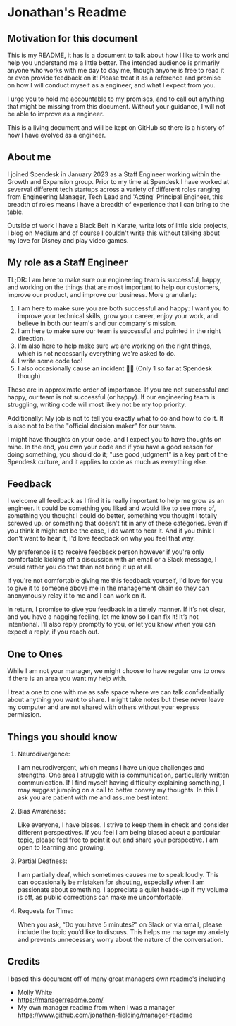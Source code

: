 # Jonathan's Readme

## Motivation for this document

This is my README, it has is a document to talk about how I like to work and help you understand me a little better. The intended audience is primarily anyone who works with me day to day me, though anyone is free to read it or even provide feedback on it! Please treat it as a reference and promise on how I will conduct myself as a engineer, and what I expect from you.

I urge you to hold me accountable to my promises, and to call out anything that might be missing from this document. Without your guidance, I will not be able to improve as a engineer.

This is a living document and will be kept on GitHub so there is a history of how I have evolved as a engineer.

## About me

I joined Spendesk in January 2023 as a Staff Engineer working within the Growth and Expansion group. Prior to my time at Spendesk I have worked at severval different tech startups across a variety of different roles ranging from Engineering Manager, Tech Lead and 'Acting' Principal Engineer, this breadth of roles means I have a breadth of experience that I can bring to the table.

Outside of work I have a Black Belt in Karate, write lots of little side projects, I blog on Medium and of course I couldn't write this without talking about my love for Disney and play video games.

## My role as a Staff Engineer

TL;DR: I am here to make sure our engineering team is successful, happy, and working on the things that are most important to help our customers, improve our product, and improve our business. More granularly:

1. I am here to make sure you are both successful and happy: I want you to improve your technical skills, grow your career, enjoy your work, and believe in both our team's and our company's mission.
1. I am here to make sure our team is successful and pointed in the right direction. 
1. I'm also here to help make sure we are working on the right things, which is not necessarily everything we're asked to do.
1. I write some code too!
1. I also occasionally cause an incident 🤦‍♂️ (Only 1 so far at Spendesk though)

These are in approximate order of importance. If you are not successful and happy, our team is not successful (or happy). If our engineering team is struggling, writing code will most likely not be my top priority.

Additionally: My job is not to tell you exactly what to do and how to do it. It is also not to be the "official decision maker" for our team.

I might have thoughts on your code, and I expect you to have thoughts on mine. In the end, you own your code and if you have a good reason for doing something, you should do it; "use good judgment" is a key part of the Spendesk culture, and it applies to code as much as everything else.

## Feedback

I welcome all feedback as I find it is really important to help me grow as an engineer. It could be something you liked and would like to see more of, something you thought I could do better, something you thought I totally screwed up, or something that doesn't fit in any of these categories. Even if you think it might not be the case, I do want to hear it. And if you think I don't want to hear it, I'd love feedback on why you feel that way.

My preference is to receive feedback person however if you're only comfortable kicking off a discussion with an email or a Slack message, I would rather you do that than not bring it up at all.

If you're not comfortable giving me this feedback yourself, I'd love for you to give it to someone above me in the management chain so they can anonymously relay it to me and I can work on it.

In return, I promise to give you feedback in a timely manner. If it’s not clear, and you have a nagging feeling, let me know so I can fix it! It’s not intentional. I’ll also reply promptly to you, or let you know when you can expect a reply, if you reach out.

## One to Ones

While I am not your manager, we might choose to have regular one to ones if there is an area you want my help with. 

I treat a one to one with me as safe space where we can talk confidentially about anything you want to share. I might take notes but these never leave my computer and are not shared with others without your express permission.

## Things you should know

1.	Neurodivergence:

    I am neurodivergent, which means I have unique challenges and strengths. One area I struggle with is communication, particularly written communication. If I find myself having difficulty explaining something, I may suggest jumping on a call to better convey my thoughts. In this I ask you are patient with me and assume best intent.

2.	Bias Awareness:

	Like everyone, I have biases. I strive to keep them in check and consider different perspectives. If you feel I am being biased about a particular topic, please feel free to point it out and share your perspective. I am open to learning and growing.

3.	Partial Deafness:

	I am partially deaf, which sometimes causes me to speak loudly. This can occasionally be mistaken for shouting, especially when I am passionate about something. I appreciate a quiet heads-up if my volume is off, as public corrections can make me uncomfortable.

4.	Requests for Time:
	
    When you ask, “Do you have 5 minutes?” on Slack or via email, please include the topic you’d like to discuss. This helps me manage my anxiety and prevents unnecessary worry about the nature of the conversation.

## Credits

I based this document off of many great managers own readme's including
* Molly White 
* https://managerreadme.com/
* My own manager readme from when I was a manager https://www.github.com/jonathan-fielding/manager-readme